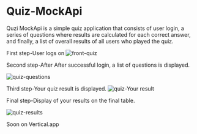 # Quiz-MockApi

Quzi MockApi is a simple quiz application that consists of user login, a series of questions where results are calculated for each correct answer, and finally, a list of overall results of all users who played the quiz.

First step-User logs on
![front-quiz](https://github.com/Asmir2504/Quiz-MockApi/assets/123884279/b8803535-84c7-4ddf-9d55-3fd1e14c7aa9)

Second step-After After successful login, a list of questions is displayed.

![quiz-questions](https://github.com/Asmir2504/Quiz-MockApi/assets/123884279/4826d9a1-2950-4c58-97aa-6fad5501c92e)

Third step-Your quiz result is displayed.
![quiz-Your result](https://github.com/Asmir2504/Quiz-MockApi/assets/123884279/966ca89d-e1ef-4336-a650-3ab487c43a88)

Final step-Display of your results on the final table.

![quiz-results](https://github.com/Asmir2504/Quiz-MockApi/assets/123884279/04cbe5e1-d57d-4548-aaaa-793668337a4f)

Soon on Vertical.app 
